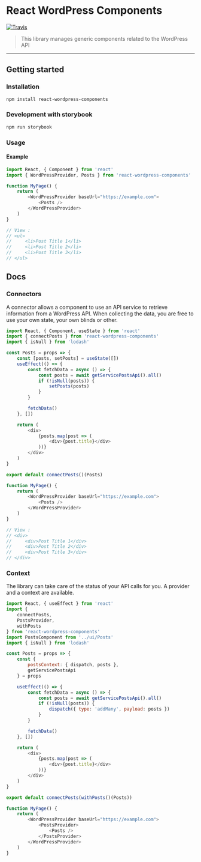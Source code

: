 # React WordPress Components

[![Travis](https://img.shields.io/travis/com/Gmulti/react-wordpress-components/master.svg?style=for-the-badge)][travis-url]

> This library manages generic components related to the WordPress API

---

## Getting started

### Installation

```sh
npm install react-wordpress-components
```

### Development with storybook

```sh
npm run storybook
```

### Usage

#### Example

```js
import React, { Component } from 'react'
import { WordPressProvider, Posts } from 'react-wordpress-components'

function MyPage() {
    return (
        <WordPressProvider baseUrl="https://example.com">
            <Posts />
        </WordPressProvider>
    )
}

// View :
// <ul>
//     <li>Post Title 1</li>
//     <li>Post Title 2</li>
//     <li>Post Title 3</li>
// </ul>
```

## Docs

### Connectors

A connector allows a component to use an API service to retrieve information from a WordPress API.
When collecting the data, you are free to use your own state, your own blinds or other.

```js
import React, { Component, useState } from 'react'
import { connectPosts } from 'react-wordpress-components'
import { isNull } from 'lodash'

const Posts = props => {
    const [posts, setPosts] = useState([])
    useEffect(() => {
        const fetchData = async () => {
            const posts = await getServicePostsApi().all()
            if (!isNull(posts)) {
                setPosts(posts)
            }
        }

        fetchData()
    }, [])

    return (
        <div>
            {posts.map(post => (
                <div>{post.title}</div>
            ))}
        </div>
    )
}

export default connectPosts()(Posts)

function MyPage() {
    return (
        <WordPressProvider baseUrl="https://example.com">
            <Posts />
        </WordPressProvider>
    )
}

// View :
// <div>
//     <div>Post Title 1</div>
//     <div>Post Title 2</div>
//     <div>Post Title 3</div>
// </div>
```

### Context

The library can take care of the status of your API calls for you. A provider and a context are available.

```js
import React, { useEffect } from 'react'
import {
    connectPosts,
    PostsProvider,
    withPosts
} from 'react-wordpress-components'
import PostsComponent from '../ui/Posts'
import { isNull } from 'lodash'

const Posts = props => {
    const {
        postsContext: { dispatch, posts },
        getServicePostsApi
    } = props

    useEffect(() => {
        const fetchData = async () => {
            const posts = await getServicePostsApi().all()
            if (!isNull(posts)) {
                dispatch({ type: 'addMany', payload: posts })
            }
        }

        fetchData()
    }, [])

    return (
        <div>
            {posts.map(post => (
                <div>{post.title}</div>
            ))}
        </div>
    )
}

export default connectPosts(withPosts()(Posts))

function MyPage() {
    return (
        <WordPressProvider baseUrl="https://example.com">
            <PostsProvider>
                <Posts />
            </PostsProvider>
        </WordPressProvider>
    )
}
```

[travis-url]: https://travis-ci.com/Gmulti/react-wordpress-components

